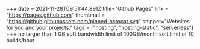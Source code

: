 +++
date = 2021-11-28T09:51:44.891Z
title="Github Pages"
link = "https://pages.github.com"
thumbnail = "https://github.githubassets.com/pinned-octocat.svg"
snippet="Websites for you and your projects."
tags = ["hosting", "hosting-static", "serverless"]
+++
no larger than 1 GB
soft bandwidth limit of 100GB/month
soft limit of 10 builds/hour
